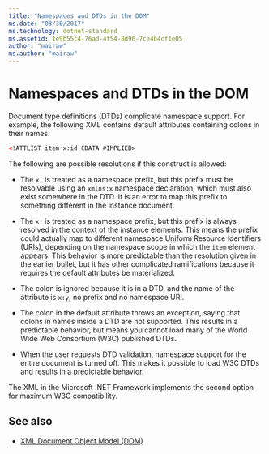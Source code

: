 ```yaml
---
title: "Namespaces and DTDs in the DOM"
ms.date: "03/30/2017"
ms.technology: dotnet-standard
ms.assetid: 1e9b55c4-76ad-4f54-8d96-7ce4b4cf1e05
author: "mairaw"
ms.author: "mairaw"
---
```

# Namespaces and DTDs in the DOM
Document type definitions (DTDs) complicate namespace support. For example, the following XML contains default attributes containing colons in their names.  
  
```xml  
<!ATTLIST item x:id CDATA #IMPLIED>  
```  
  
 The following are possible resolutions if this construct is allowed:  
  
-   The `x:` is treated as a namespace prefix, but this prefix must be resolvable using an `xmlns:x` namespace declaration, which must also exist somewhere in the DTD. It is an error to map this prefix to something different in the instance document.  
  
-   The `x:` is treated as a namespace prefix, but this prefix is always resolved in the context of the instance elements. This means the prefix could actually map to different namespace Uniform Resource Identifiers (URIs), depending on the namespace scope in which the `item` element appears. This behavior is more predictable than the resolution given in the earlier bullet, but it has other complicated ramifications because it requires the default attributes be materialized.  
  
-   The colon is ignored because it is in a DTD, and the name of the attribute is `x:y`, no prefix and no namespace URI.  
  
-   The colon in the default attribute throws an exception, saying that colons in names inside a DTD are not supported. This results in a predictable behavior, but means you cannot load many of the World Wide Web Consortium (W3C) published DTDs.  
  
-   When the user requests DTD validation, namespace support for the entire document is turned off. This makes it possible to load W3C DTDs and results in a predictable behavior.  
  
 The XML in the Microsoft .NET Framework implements the second option for maximum W3C compatibility.  
  
## See also

- [XML Document Object Model (DOM)](../../../../docs/standard/data/xml/xml-document-object-model-dom.md)
